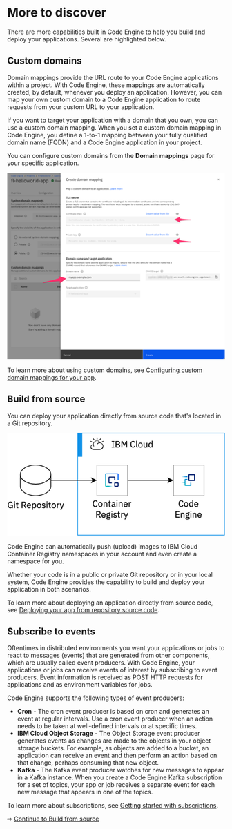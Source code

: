 # More to discover

There are more capabilities built in Code Engine to help you build and deploy your applications. Several are highlighted below.

## Custom domains

Domain mappings provide the URL route to your Code Engine applications within a project. With Code Engine, these mappings are automatically created, by default, whenever you deploy an application. However, you can map your own custom domain to a Code Engine application to route requests from your custom URL to your application.

If you want to target your application with a domain that you own, you can use a custom domain mapping. When you set a custom domain mapping in Code Engine, you define a 1-to-1 mapping between your fully qualified domain name (FQDN) and a Code Engine application in your project.

You can configure custom domains from the **Domain mappings** page for your specific application.

![](images/60-custom-domains.png ':size=400')

To learn more about using custom domains, see [Configuring custom domain mappings for your app](https://cloud.ibm.com/docs/codeengine?topic=codeengine-domain-mappings).

## Build from source

You can deploy your application directly from source code that's located in a Git repository.

![](images/70-source-to-code.png ':size=300')

Code Engine can automatically push (upload) images to IBM Cloud Container Registry namespaces in your account and even create a namespace for you.

Whether your code is in a public or private Git repository or in your local system, Code Engine provides the capability to build and deploy your application in both scenarios.

To learn more about deploying an application directly from source code, see [Deploying your app from repository source code](https://cloud.ibm.com/docs/codeengine?topic=codeengine-app-source-code).

## Subscribe to events

Oftentimes in distributed environments you want your applications or jobs to react to messages (events) that are generated from other components, which are usually called event producers. With Code Engine, your applications or jobs can receive events of interest by subscribing to event producers. Event information is received as POST HTTP requests for applications and as environment variables for jobs.

Code Engine supports the following types of event producers:
* **Cron** - The cron event producer is based on cron and generates an event at regular intervals. Use a cron event producer when an action needs to be taken at well-defined intervals or at specific times.
* **IBM Cloud Object Storage** - The Object Storage event producer generates events as changes are made to the objects in your object storage buckets. For example, as objects are added to a bucket, an application can receive an event and then perform an action based on that change, perhaps consuming that new object.
* **Kafka** - The Kafka event producer watches for new messages to appear in a Kafka instance. When you create a Code Engine Kafka subscription for a set of topics, your app or job receives a separate event for each new message that appears in one of the topics.

To learn more about subscriptions, see [Getting started with subscriptions](https://cloud.ibm.com/docs/codeengine?topic=codeengine-subscribing-events).

⇨ [Continue to Build from source](70-conclusion.md)
